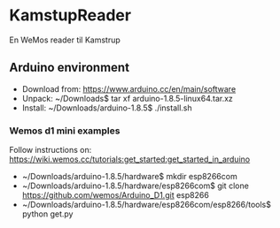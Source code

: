 # KamstupReader
En WeMos reader til Kamstrup

## Arduino environment

* Download from: https://www.arduino.cc/en/main/software
* Unpack: ~/Downloads$ tar xf arduino-1.8.5-linux64.tar.xz 
* Install: ~/Downloads/arduino-1.8.5$ ./install.sh 

### Wemos d1 mini examples

Follow instructions on:
 https://wiki.wemos.cc/tutorials:get_started:get_started_in_arduino

* ~/Downloads/arduino-1.8.5/hardware$ mkdir esp8266com
* ~/Downloads/arduino-1.8.5/hardware/esp8266com$ git clone https://github.com/wemos/Arduino_D1.git esp8266
* ~/Downloads/arduino-1.8.5/hardware/esp8266com/esp8266/tools$ python get.py 
